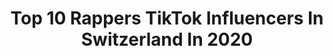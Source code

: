 ---
title: Top 10 Rappers TikTok Influencers In Switzerland In 2020
description: >-
  Find top rappers TikTok influencers in Switzerland in 2020. Most popular hashtags: #foryou #funny #viral #fyp.
platform: TikTok
hits: 8
text_top: Analyze the most popular TikTok profiles on inBeat.
text_bottom: Our database aggregates 8 TikTok influencers like this in Switzerland for you to pitch.
profiles:
  - username: "thedescendant_"
    fullname: >-
      Cyrille David
    bio: >-
      FOLGET SÜSCH NIMI DIS TELEFON WEG 🤣🥴 Rapper - Singer - Beat Producer 🇨🇲🇨🇭
    location: "Switzerland"
    followers: 512600
    engagement: 1380
    commentsToLikes: 0.028831
    id: ck84mbbkxmvsb0j78utj2hr9s
    verified: false
    hashtags: "#stitch, #duet, #popcornduet, #deepsleep"
  - username: "alanwaglii"
    fullname: >-
      Pineapple Alan🍍 ©
    bio: >-
      CEO OF 🍍 Snap: alan.wagli👻 Comedian I would say🎥⭐️ Take it with *Humor*🤡 🍍
    location: "Switzerland"
    followers: 45967
    engagement: 2139
    commentsToLikes: 0.026666
    id: ck8rpklgpm4940j78oiaeln3d
    verified: false
    hashtags: "#trend, #sister, #pineapplealansquad, #follow"
  - username: "kingbossi.memes"
    fullname: >-
      Memes❄️
    bio: >-
      Alles hier dient nur zur Unterhaltung!
    location: "Switzerland"
    followers: 2524
    engagement: 838
    commentsToLikes: 0.037452
    id: ckbkiy1fubkzl0j23g6smq8ee
    verified: false
    hashtags: "#foryou, #funny, #meme, #king"
  - username: "lucactd"
    fullname: >-
      luca💖
    bio: >-
      Luca 🎀 Follow my insta / luca.ctd / Creation insta / glamrixx /
    location: "Switzerland"
    followers: 2887
    engagement: 967
    commentsToLikes: 0.060533
    id: ckb8zwr93flkx0j23akfbr04r
    verified: false
    hashtags: "#foryou, #curly, #fyp, #pourtoi"
  - username: "ervo.itachi.anime"
    fullname: >-
      ervo
    bio: >-
      ⚜️ You'r welcome😊✌️
    location: "Switzerland"
    followers: 14600
    engagement: 755
    commentsToLikes: 0.050221
    id: ckb99jbhjtufu0j23pu3gi6hp
    verified: false
    hashtags: "#best, #konoha, #video, #stone"
  - username: "halilbabax7"
    fullname: >-
      Hᴀʟɪʟ ʙᴀʙᴀ
    bio: >-
      ⬇️Hᴀʟɪʟ ʙᴀʙᴀ -Dᴇʀᴅɪᴍ ᴠᴀʀ ⬇️
    location: "Switzerland"
    followers: 3605
    engagement: 234
    commentsToLikes: 0.026076
    id: ck9jw0ihuufv20j78hrm3274h
    verified: false
    hashtags: "#fy, #interwiev, #deutschland, #senini"
  - username: "_ianf"
    fullname: >-
      _Ianf
    bio: >-
      C̷r̷e̷a̷t̷o̷r̷ ̷ ̷W̷E̷L̷C̷O̷M̷E̷ ̷T̷O̷ ̷M̷Y̷ ̷W̷O̷R̷L̷D̷!̷
    location: "Switzerland"
    followers: 12300
    engagement: 407
    commentsToLikes: 0.019253
    id: ckamvqfdv4vxt0i781j3osito
    verified: false
    hashtags: "#satisfya, #toy, #edutok, #finger"
  - username: "concertaddicted"
    fullname: >-
      concertaddicted
    bio: >-
      going to concerts is my passion
    location: "Switzerland"
    followers: 12700
    engagement: 304
    commentsToLikes: 0.004623
    id: ckbw64zrcybmz0j23jel3rvbe
    verified: false
    hashtags: "#singer, #song, #festival, #takemeback"
---